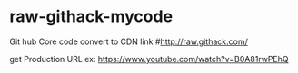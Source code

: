 # raw-githack-mycode
Git hub Core code convert to CDN link
#http://raw.githack.com/

get Production URL
 ex: https://www.youtube.com/watch?v=B0A81rwPEhQ
